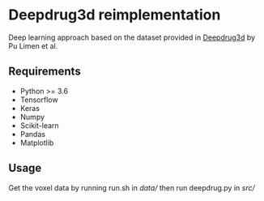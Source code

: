 # Deepdrug3d reimplementation

Deep learning approach based on the dataset provided in [Deepdrug3d](https://osf.io/enz69/) by Pu Limen et al.

## Requirements

- Python >= 3.6
- Tensorflow
- Keras
- Numpy
- Scikit-learn
- Pandas
- Matplotlib

## Usage

Get the voxel data by running run.sh in *data/* then run deepdrug.py in *src/*
